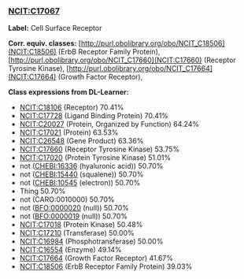 
### [NCIT:C17067](http://purl.obolibrary.org/obo/NCIT_C17067)
**Label:** Cell Surface Receptor

**Corr. equiv. classes:** [http://purl.obolibrary.org/obo/NCIT_C18506](NCIT:C18506) (ErbB Receptor Family Protein), [http://purl.obolibrary.org/obo/NCIT_C17660](NCIT:C17660) (Receptor Tyrosine Kinase), [http://purl.obolibrary.org/obo/NCIT_C17664](NCIT:C17664) (Growth Factor Receptor), 

**Class expressions from DL-Learner:**

- [NCIT:C18106](http://purl.obolibrary.org/obo/NCIT_C18106) (Receptor) 70.41%
- [NCIT:C17728](http://purl.obolibrary.org/obo/NCIT_C17728) (Ligand Binding Protein) 70.41%
- [NCIT:C20027](http://purl.obolibrary.org/obo/NCIT_C20027) (Protein, Organized by Function) 64.24%
- [NCIT:C17021](http://purl.obolibrary.org/obo/NCIT_C17021) (Protein) 63.53%
- [NCIT:C26548](http://purl.obolibrary.org/obo/NCIT_C26548) (Gene Product) 63.36%
- [NCIT:C17660](http://purl.obolibrary.org/obo/NCIT_C17660) (Receptor Tyrosine Kinase) 53.75%
- [NCIT:C17020](http://purl.obolibrary.org/obo/NCIT_C17020) (Protein Tyrosine Kinase) 51.01%
- not ([CHEBI:16336](http://purl.obolibrary.org/obo/CHEBI_16336) (hyaluronic acid)) 50.70%
- not ([CHEBI:15440](http://purl.obolibrary.org/obo/CHEBI_15440) (squalene)) 50.70%
- not ([CHEBI:10545](http://purl.obolibrary.org/obo/CHEBI_10545) (electron)) 50.70%
- Thing 50.70%
- not (CARO:0010000) 50.70%
- not ([BFO:0000020](http://purl.obolibrary.org/obo/BFO_0000020) (null)) 50.70%
- not ([BFO:0000019](http://purl.obolibrary.org/obo/BFO_0000019) (null)) 50.70%
- [NCIT:C17018](http://purl.obolibrary.org/obo/NCIT_C17018) (Protein Kinase) 50.48%
- [NCIT:C17210](http://purl.obolibrary.org/obo/NCIT_C17210) (Transferase) 50.00%
- [NCIT:C16984](http://purl.obolibrary.org/obo/NCIT_C16984) (Phosphotransferase) 50.00%
- [NCIT:C16554](http://purl.obolibrary.org/obo/NCIT_C16554) (Enzyme) 49.14%
- [NCIT:C17664](http://purl.obolibrary.org/obo/NCIT_C17664) (Growth Factor Receptor) 41.67%
- [NCIT:C18506](http://purl.obolibrary.org/obo/NCIT_C18506) (ErbB Receptor Family Protein) 39.03%


